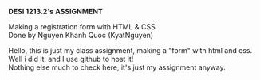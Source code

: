 **DESI 1213.2's ASSIGNMENT**  

Making a registration form with HTML & CSS  
Done by Nguyen Khanh Quoc (KyatNguyen)  

Hello, this is just my class assignment, making a "form" with html and css. Well i did it, and I use github to host it!  
Nothing else much to check here, it's just my assignment anyway.  
